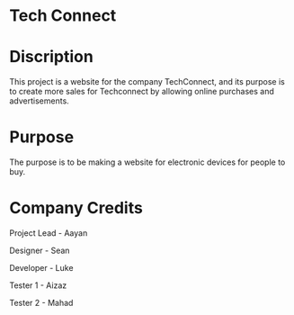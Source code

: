 # Tech Connect

# Discription 
This project is a website for the company TechConnect, and its purpose is to create more sales for Techconnect by allowing online purchases and advertisements.

# Purpose
The purpose is to be making a website for electronic devices for people to buy.

# Company Credits




Project Lead - Aayan

Designer - Sean

Developer - Luke

Tester 1 - Aizaz

Tester 2 - Mahad
